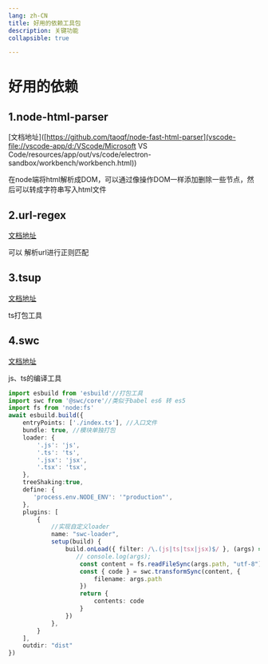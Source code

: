 ```yaml
---
lang: zh-CN
title: 好用的依赖工具包
description: 关键功能
collapsible: true

---
```


# 好用的依赖

## 1.node-html-parser

[文档地址]([https://github.com/taoqf/node-fast-html-parser](vscode-file://vscode-app/d:/VScode/Microsoft VS Code/resources/app/out/vs/code/electron-sandbox/workbench/workbench.html))

在node端将html解析成DOM，可以通过像操作DOM一样添加删除一些节点，然后可以转成字符串写入html文件



## 2.url-regex

[文档地址](https://github.com/kevva/url-regex#readme)

可以 解析url进行正则匹配

## 3.tsup

[文档地址](https://tsup.egoist.dev/)

ts打包工具

## 4.swc

[文档地址](https://swc.rs/docs/getting-started)

js、ts的编译工具

~~~ts
import esbuild from 'esbuild'//打包工具
import swc from '@swc/core'//类似于babel es6 转 es5
import fs from 'node:fs'
await esbuild.build({
    entryPoints: ['./index.ts'], //入口文件
    bundle: true, //模块单独打包
    loader: {
        '.js': 'js',
        '.ts': 'ts',
        '.jsx': 'jsx',
        '.tsx': 'tsx',
    },
    treeShaking:true,
    define: {
       'process.env.NODE_ENV': '"production"',
    },
    plugins: [
        {
            //实现自定义loader
            name: "swc-loader",
            setup(build) {
                build.onLoad({ filter: /\.(js|ts|tsx|jsx)$/ }, (args) => {
                   // console.log(args);
                    const content = fs.readFileSync(args.path, "utf-8")
                    const { code } = swc.transformSync(content, {
                        filename: args.path
                    })
                    return {
                        contents: code
                    }
                })
            },
        }
    ],
    outdir: "dist"
})
~~~













<CommentService/>